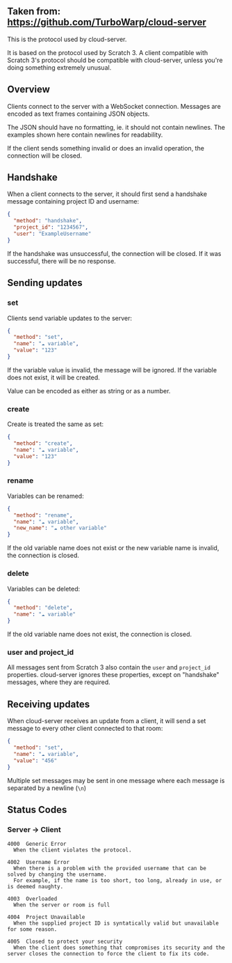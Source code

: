## Taken from: https://github.com/TurboWarp/cloud-server

This is the protocol used by cloud-server.

It is based on the protocol used by Scratch 3. A client compatible with Scratch 3's protocol should be compatible with cloud-server, unless you're doing something extremely unusual.

## Overview

Clients connect to the server with a WebSocket connection. Messages are encoded as text frames containing JSON objects.

The JSON should have no formatting, ie. it should not contain newlines. The examples shown here contain newlines for readability.

If the client sends something invalid or does an invalid operation, the connection will be closed.

## Handshake

When a client connects to the server, it should first send a handshake message containing project ID and username:

```json
{
  "method": "handshake",
  "project_id": "1234567",
  "user": "ExampleUsername"
}
```

If the handshake was unsuccessful, the connection will be closed. If it was successful, there will be no response.

## Sending updates

### set

Clients send variable updates to the server:

```json
{
  "method": "set",
  "name": "☁ variable",
  "value": "123"
}
```

If the variable value is invalid, the message will be ignored. If the variable does not exist, it will be created.

Value can be encoded as either as string or as a number.

### create

Create is treated the same as set:

```json
{
  "method": "create",
  "name": "☁ variable",
  "value": "123"
}
```

### rename

Variables can be renamed:

```json
{
  "method": "rename",
  "name": "☁ variable",
  "new_name": "☁ other variable"
}
```

If the old variable name does not exist or the new variable name is invalid, the connection is closed.

### delete

Variables can be deleted:

```json
{
  "method": "delete",
  "name": "☁ variable"
}
```

If the old variable name does not exist, the connection is closed.

### user and project_id

All messages sent from Scratch 3 also contain the `user` and `project_id` properties. cloud-server ignores these properties, except on "handshake" messages, where they are required.

## Receiving updates

When cloud-server receives an update from a client, it will send a set message to every other client connected to that room:

```json
{
  "method": "set",
  "name": "☁ variable",
  "value": "456"
}
```

Multiple set messages may be sent in one message where each message is separated by a newline (`\n`)

## Status Codes

### Server -> Client

```
4000  Generic Error
  When the client violates the protocol.

4002  Username Error
  When there is a problem with the provided username that can be solved by changing the username.
  For example, if the name is too short, too long, already in use, or is deemed naughty.

4003  Overloaded
  When the server or room is full

4004  Project Unavailable
  When the supplied project ID is syntatically valid but unavailable for some reason.

4005  Closed to protect your security
  When the client does something that compromises its security and the server closes the connection to force the client to fix its code.
```
